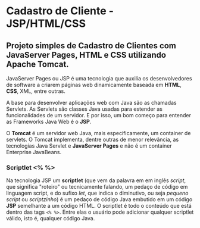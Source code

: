 # Cadastro de Cliente - JSP/HTML/CSS	

## Projeto simples de Cadastro de Clientes com JavaServer Pages, HTML e CSS utilizando Apache Tomcat.

JavaServer Pages ou JSP é uma tecnologia que auxilia os desenvolvedores de software a criarem páginas web dinamicamente baseada em **HTML**, **CSS**, XML, entre outras.

A base para desenvolver aplicações web com Java são as chamadas Servlets. As Servlets são classes Java usadas para estender as funcionalidades de um servidor. E por isso, um bom começo para entender as Frameworks Java Web é o **JSP**.

O **Tomcat** é um servidor web Java, mais especificamente, um container de servlets. O Tomcat implementa, dentre outras de menor relevância, as tecnologias Java Servlet e **JavaServer Pages** e não é um container Enterprise JavaBeans.


### **Scriptlet <% %>**

Na tecnologia JSP um **scriptlet** (que vem da palavra em em inglês _script_, que significa "roteiro" ou tecnicamente falando, um pedaço de código em linguagem script, e do sufixo _let_, que indica o diminutivo, ou seja _pequeno script_ ou _scriptzinho_) é um pedaço de código Java embutido em um código **JSP** semelhante a um código HTML. O scriptlet é todo o conteúdo que está dentro das tags `<% %>`. Entre elas o usuário pode adicionar qualquer scriptlet válido, isto é, qualquer código Java.

